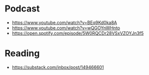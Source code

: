 # Podcast
* https://www.youtube.com/watch?v=BEq9Kd0ka8A
* https://www.youtube.com/watch?v=wQGOYnWHnto
* https://open.spotify.com/episode/5W0RQCDr28VSxVZOYJn3f5

# Reading
* https://substack.com/inbox/post/149466601
